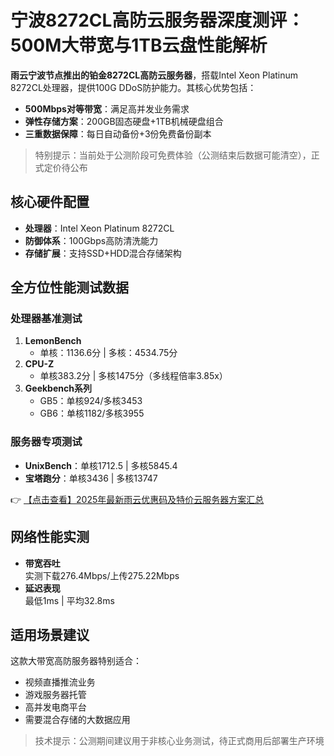 # 宁波8272CL高防云服务器深度测评：500M大带宽与1TB云盘性能解析

**雨云宁波节点推出的铂金8272CL高防云服务器**，搭载Intel Xeon Platinum 8272CL处理器，提供100G DDoS防护能力。其核心优势包括：
- **500Mbps对等带宽**：满足高并发业务需求
- **弹性存储方案**：200GB固态硬盘+1TB机械硬盘组合
- **三重数据保障**：每日自动备份+3份免费备份副本

> 特别提示：当前处于公测阶段可免费体验（公测结束后数据可能清空），正式定价待公布

## 核心硬件配置
- **处理器**：Intel Xeon Platinum 8272CL
- **防御体系**：100Gbps高防清洗能力
- **存储扩展**：支持SSD+HDD混合存储架构

## 全方位性能测试数据

### 处理器基准测试
1. **LemonBench**  
   - 单核：1136.6分 | 多核：4534.75分
2. **CPU-Z**  
   - 单核383.2分 | 多核1475分（多线程倍率3.85x）
3. **Geekbench系列**  
   - GB5：单核924/多核3453  
   - GB6：单核1182/多核3955

### 服务器专项测试
- **UnixBench**：单核1712.5 | 多核5845.4
- **宝塔跑分**：单核3436 | 多核13747

👉 [【点击查看】2025年最新雨云优惠码及特价云服务器方案汇总](https://bit.ly/RainYun)

## 网络性能实测
- **带宽吞吐**  
  实测下载276.4Mbps/上传275.22Mbps
- **延迟表现**  
  最低1ms | 平均32.8ms

## 适用场景建议
这款大带宽高防服务器特别适合：
- 视频直播推流业务
- 游戏服务器托管
- 高并发电商平台
- 需要混合存储的大数据应用

> 技术提示：公测期间建议用于非核心业务测试，待正式商用后部署生产环境